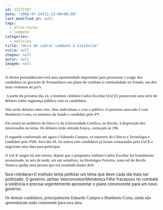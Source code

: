 ```yaml
---
id: 12372187
date: "2006-07-24T11:23:00+00:00"
last_modified_at: null
tags:
  - altas-horas
  - combate
categories:
  - noticias
title: "Hora de cobrar combate à violência"
sutia: null
chapeu: null
autor: null
imagem: null
---
```

<p><FONT size=2></p>
<p><P><FONT face=Verdana>O eleitor pernambucano terá uma oportunidade importante para pressionar e exigir dos candidatos ao governo de Pernambuco um plano de combate à criminalidade no Estado, um dos mais violentos do pa?s.</FONT></P></p>
<p><P><FONT face=Verdana>&nbsp;A partir do próximo dia 14, o Instituto Antônio Carlos Escobar (IACE) promoverá uma série de debates sobre segurança pública com os candidatos.</FONT></P></p>
<p><P><FONT face=Verdana>Não serão debates entre eles. Mas individuais e com o público. O primeiro marcado é com Humberto Costa, ex-ministro da Saúde e candidato pelo PT. </FONT></P></p>
<p><P><FONT face=Verdana>Ele estará no auditório do bloco G da Universidade Católica, no Recife, à disposição dos interessados no tema. Os debates terão entrada franca, começam às 19h.</FONT></P></p>
<p><P><FONT face=Verdana>O segundo confirmado até agora é Eduardo Campos, ex-ministro da Ciência e Tecnologia e candidato pelo PSB. Será dia 18. Os outros sete candidatos já foram contactados pelo IACE e negociam uma data para participar.</FONT></P></p>
<p><P><FONT face=Verdana>O IACE surgiu há sete meses, depois que o psiquiatra Antônio Carlos Escobar foi brutalmente assassinado, às seis da tarde, em um semáforo, na Domingos Ferreira, zona sul do Recife. Tentava ajudar uma pessoa que era assaltada diante dele.</FONT></P></p>
<p><P><FONT</p>
<p> face=Verdana>O instituto tenta politizar um tema que deve cada dia mais ser politizado. O governo Jarbas Vasconcelos/Mendonça Filho fracassou no combate à violência e precisa urgentemente apresentar o plano convincente para um novo governo. </FONT></P></p>
<p><P><FONT face=Verdana>Os demais candidatos, principalmente Eduardo Campos e Humberto Costa, ainda não apresentaram nada consistente para essa área.</FONT></P></FONT> </p>
